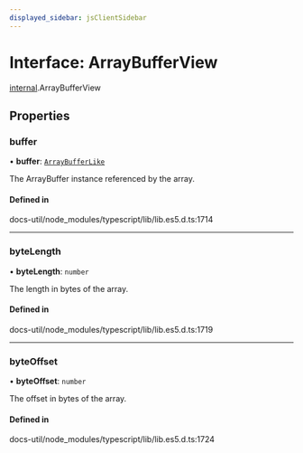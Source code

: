 ```yaml
---
displayed_sidebar: jsClientSidebar
---
```


# Interface: ArrayBufferView

[internal](../modules/internal-8.md).ArrayBufferView

## Properties

### buffer

• **buffer**: [`ArrayBufferLike`](../modules/internal-8.md#arraybufferlike)

The ArrayBuffer instance referenced by the array.

#### Defined in

docs-util/node_modules/typescript/lib/lib.es5.d.ts:1714

___

### byteLength

• **byteLength**: `number`

The length in bytes of the array.

#### Defined in

docs-util/node_modules/typescript/lib/lib.es5.d.ts:1719

___

### byteOffset

• **byteOffset**: `number`

The offset in bytes of the array.

#### Defined in

docs-util/node_modules/typescript/lib/lib.es5.d.ts:1724
